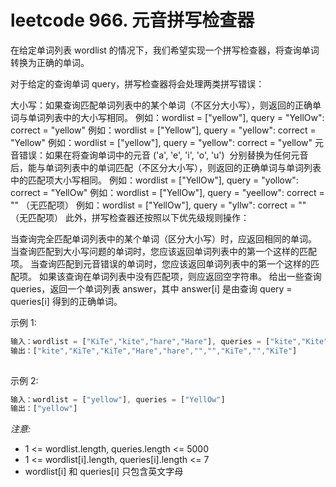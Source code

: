 # leetcode 966. 元音拼写检查器


在给定单词列表 wordlist 的情况下，我们希望实现一个拼写检查器，将查询单词转换为正确的单词。

对于给定的查询单词 query，拼写检查器将会处理两类拼写错误：

大小写：如果查询匹配单词列表中的某个单词（不区分大小写），则返回的正确单词与单词列表中的大小写相同。
例如：wordlist = ["yellow"], query = "YellOw": correct = "yellow"
例如：wordlist = ["Yellow"], query = "yellow": correct = "Yellow"
例如：wordlist = ["yellow"], query = "yellow": correct = "yellow"
元音错误：如果在将查询单词中的元音 ('a', 'e', 'i', 'o', 'u')  分别替换为任何元音后，能与单词列表中的单词匹配（不区分大小写），则返回的正确单词与单词列表中的匹配项大小写相同。
例如：wordlist = ["YellOw"], query = "yollow": correct = "YellOw"
例如：wordlist = ["YellOw"], query = "yeellow": correct = "" （无匹配项）
例如：wordlist = ["YellOw"], query = "yllw": correct = "" （无匹配项）
此外，拼写检查器还按照以下优先级规则操作：

当查询完全匹配单词列表中的某个单词（区分大小写）时，应返回相同的单词。
当查询匹配到大小写问题的单词时，您应该返回单词列表中的第一个这样的匹配项。
当查询匹配到元音错误的单词时，您应该返回单词列表中的第一个这样的匹配项。
如果该查询在单词列表中没有匹配项，则应返回空字符串。
给出一些查询 queries，返回一个单词列表 answer，其中 answer[i] 是由查询 query = queries[i] 得到的正确单词。



示例 1:

```javascript
输入：wordlist = ["KiTe","kite","hare","Hare"], queries = ["kite","Kite","KiTe","Hare","HARE","Hear","hear","keti","keet","keto"]
输出：["kite","KiTe","KiTe","Hare","hare","","","KiTe","","KiTe"]
  
```

 示例 2:

```javascript
输入：wordlist = ["yellow"], queries = ["YellOw"]
输出：["yellow"]
```

*注意:*

- 1 <= wordlist.length, queries.length <= 5000
- 1 <= wordlist[i].length, queries[i].length <= 7
- wordlist[i] 和 queries[i] 只包含英文字母
